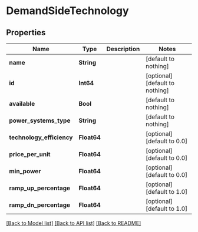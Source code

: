 # DemandSideTechnology


## Properties
Name | Type | Description | Notes
------------ | ------------- | ------------- | -------------
**name** | **String** |  | [default to nothing]
**id** | **Int64** |  | [optional] [default to nothing]
**available** | **Bool** |  | [default to nothing]
**power_systems_type** | **String** |  | [default to nothing]
**technology_efficiency** | **Float64** |  | [optional] [default to 0.0]
**price_per_unit** | **Float64** |  | [optional] [default to 0.0]
**min_power** | **Float64** |  | [optional] [default to 0.0]
**ramp_up_percentage** | **Float64** |  | [optional] [default to 1.0]
**ramp_dn_percentage** | **Float64** |  | [optional] [default to 1.0]


[[Back to Model list]](../README.md#models) [[Back to API list]](../README.md#api-endpoints) [[Back to README]](../README.md)


